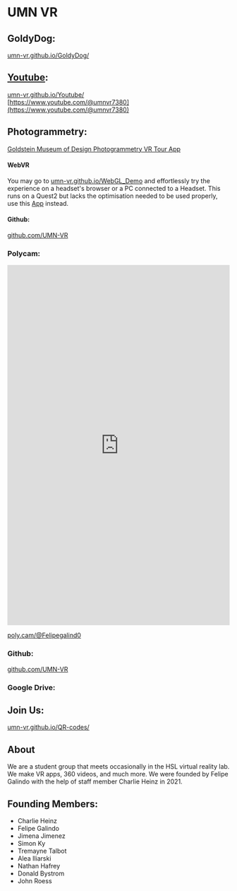 # UMN VR

## GoldyDog:
[umn-vr.github.io/GoldyDog/](https://umn-vr.github.io/GoldyDog/)

## [Youtube](https://www.youtube.com/@umnvr7380):
[umn-vr.github.io/Youtube/](https://umn-vr.github.io/Youtube)\
[https://www.youtube.com/@umnvr7380](https://www.youtube.com/@umnvr7380)


## Photogrammetry:
[Goldstein Museum of Design Photogrammetry VR Tour App](https://umn-vr.github.io/Goldstein-Museum-of-Design-Photogrammetry-VR-Tour-App/)
#### WebVR
You may go to [umn-vr.github.io/WebGL_Demo](https://umn-vr.github.io/WebGL_Demo/) and effortlessly try the experience on a headset's browser or a PC connected to a Headset. This runs on a Quest2 but lacks the optimisation needed to be used properly, use this [App](https://github.com/UMN-VR/Goldstein-Museum-of-Design-Photogrammetry-VR-Tour-App/releases/tag/v1.0-qSDK) instead. 
#### Github:
[github.com/UMN-VR](https://github.com/UMN-VR)

### Polycam:

<iframe width="100%" height="815" frameborder="0" src="https://poly.cam/capture/4BF7B293-8FC5-4967-89F2-769D15F30F26"></iframe>

[poly.cam/@Felipegalind0](https://poly.cam/@Felipegalind0)

### Github:
[github.com/UMN-VR](https://github.com/UMN-VR)

### Google Drive: 

## Join Us:
[umn-vr.github.io/QR-codes/](https://umn-vr.github.io/QR-codes/)


## About

We are a student group that meets occasionally in the HSL virtual reality lab. We make VR apps, 360 videos, and much more. We were founded by Felipe Galindo with the help of staff member Charlie Heinz in 2021. 

## Founding Members: 

- Charlie Heinz
- Felipe Galindo 
- Jimena Jimenez
- Simon Ky
- Tremayne Talbot
- Alea Iliarski
- Nathan Hafrey
- Donald Bystrom
- John Roess

